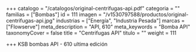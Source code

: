 +++
catalogo = "/catalogos/original-centrifugas-api.pdf"
categoria = ""
familias = ["Bombas"]
id = 111
imagen = "/v1530797588/productos/original-centrifugas-api.jpg"
industrias = ["Energía", "Industria Pesada"]
marcas = ["Flowserve"]
meta_description = "API, 610"
meta_keywords = "Bomba API"
taxonomyCover = false
title = "Centrifugas API"
titulo = ""
weight = 111

+++
KSB bombas API - 610 ultima edición 